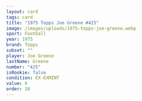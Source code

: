 ```yaml
---
layout: card
tags: card
title: "1975 Topps Joe Greene #425"
image: /images/uploads/1975-topps-joe-greene.webp
sport: Football
year: 1975
brand: Topps
subset: ""
player: Joe Greene
lastName: Greene
number: "425"
isRookie: false
condition: EX-EXMINT
value: 6
order: 10
---
```

